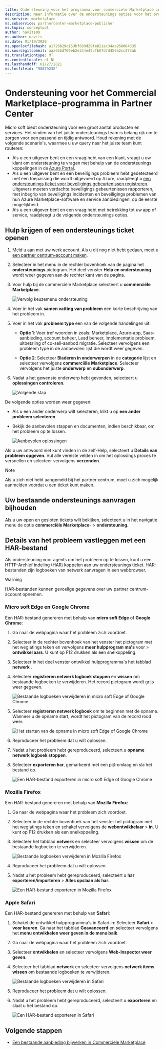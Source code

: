 ```yaml
---
title: Ondersteuning voor het programma voor commerciële Marketplace in het partner centrum
description: Meer informatie over de ondersteunings opties voor het programma voor commerciële Marketplace in Partner Center, inclusief het indienen van een ondersteunings aanvraag.
ms.service: marketplace
ms.subservice: partnercenter-marketplace-publisher
ms.topic: conceptual
author: navits09
ms.author: navits
ms.date: 01/19/2020
ms.openlocfilehash: a1726b29c153bf680d29fe821ac34aa958064335
ms.sourcegitcommit: aaa65bd769eb2e234e42cfb07d7d459a2cc273ab
ms.translationtype: MT
ms.contentlocale: nl-NL
ms.lasthandoff: 01/27/2021
ms.locfileid: "98879238"
---
```

# <a name="support-for-the-commercial-marketplace-program-in-partner-center"></a>Ondersteuning voor het Commercial Marketplace-programma in Partner Center

Micro soft biedt ondersteuning voor een groot aantal producten en services. Het vinden van het juiste ondersteunings team is belang rijk om te zorgen voor een passend en tijdig antwoord. Houd rekening met de volgende scenario's, waarmee u uw query naar het juiste team kunt routeren:

- Als u een uitgever bent en een vraag hebt van een klant, vraagt u uw klant om ondersteuning te vragen met behulp van de ondersteunings koppelingen in de [Azure Portal](https://portal.azure.com/).
- Als u een uitgever bent en een beveiligings probleem hebt gedetecteerd met een toepassing die wordt uitgevoerd op Azure, raadpleegt u [een ondersteunings ticket voor beveiligings gebeurtenissen registreren](../security/fundamentals/event-support-ticket.md). Uitgevers moeten verdachte beveiligings gebeurtenissen rapporteren, met inbegrip van beveiligings incidenten en beveiligings problemen van hun Azure Marketplace-software en service aanbiedingen, op de eerste mogelijkheid.
- Als u een uitgever bent en een vraag hebt met betrekking tot uw app of service, raadpleegt u de volgende ondersteunings opties.

## <a name="get-help-or-open-a-support-ticket"></a>Hulp krijgen of een ondersteunings ticket openen

1. Meld u aan met uw werk account. Als u dit nog niet hebt gedaan, moet u [een partner centrum-account maken](partner-center-portal/create-account.md).

1. Selecteer in het menu in de rechter bovenhoek van de pagina het **ondersteunings** pictogram. Het deel venster **Help en ondersteuning** wordt weer gegeven aan de rechter kant van de pagina.

1. Voor hulp bij de commerciële Marketplace selecteert u **commerciële Marketplace**.

   ![Vervolg keuzemenu ondersteuning](./media/support/commercial-marketplace-support-pane.png)

1. Voer in het vak **samen vatting van probleem** een korte beschrijving van het probleem in.

1. Voer in het vak **probleem type** een van de volgende handelingen uit:

    - **Optie 1**: Voer tref woorden in zoals: Marketplace, Azure-app, Saas-aanbieding, account beheer, Lead beheer, implementatie probleem, uitbetaling of co-sell-aanbod migratie. Selecteer vervolgens een probleem type in de aanbevolen lijst die wordt weer gegeven.

    - **Optie 2**: Selecteer **Bladeren in onderwerpen** in de **categorie** lijst en selecteer vervolgens **commerciële Marketplace**. Selecteer vervolgens het juiste **onderwerp** en **subonderwerp**.

1. Nadat u het gewenste onderwerp hebt gevonden, selecteert u **oplossingen controleren**.

    ![Volgende stap](./media/support/next-step.png)

De volgende opties worden weer gegeven:

- Als u een ander onderwerp wilt selecteren, klikt u op **een ander probleem selecteren**.
- Bekijk de aanbevolen stappen en documenten, indien beschikbaar, om het probleem op te lossen.

    ![Aanbevolen oplossingen](./media/support/recommended-solutions.png)

Als u uw antwoord niet kunt vinden in de zelf-Help, selecteert u **Details van probleem opgeven**. Vul alle vereiste velden in om het oplossings proces te versnellen en selecteer vervolgens **verzenden**.

>[!Note]
>Als u zich niet hebt aangemeld bij het partner centrum, moet u zich mogelijk aanmelden voordat u een ticket kunt maken.

## <a name="track-your-existing-support-requests"></a>Uw bestaande ondersteunings aanvragen bijhouden

Als u uw open en gesloten tickets wilt bekijken, selecteert u in het navigatie menu de optie **commerciële Marketplace**-  >  **ondersteuning**.

## <a name="record-issue-details-with-a-har-file"></a>Details van het probleem vastleggen met een HAR-bestand

Als ondersteuning voor agents om het probleem op te lossen, kunt u een HTTP-Archief indeling (HAR) koppelen aan uw ondersteunings ticket. HAR-bestanden zijn logboeken van netwerk aanvragen in een webbrowser.

> [!WARNING]
> HAR-bestanden kunnen gevoelige gegevens over uw partner centrum-account opnemen.

### <a name="microsoft-edge-and-google-chrome"></a>Micro soft Edge en Google Chrome

Een HAR-bestand genereren met behulp van **micro soft Edge** of **Google Chrome**:

1. Ga naar de webpagina waar het probleem zich voordoet.
2. Selecteer in de rechter bovenhoek van het venster het pictogram met het weglatings teken en vervolgens **meer hulpprogram ma's** voor  >  **ontwikkel aars**. U kunt op F12 drukken als een snelkoppeling.
3. Selecteer in het deel venster ontwikkel hulpprogramma's het tabblad **netwerk** .
4. Selecteer **registreren netwerk logboek stoppen** en **wissen** om bestaande logboeken te verwijderen. Het record pictogram wordt grijs weer gegeven.

    ![Bestaande logboeken verwijderen in micro soft Edge of Google Chrome](media/support/chromium-stop-clear-session.png)

5. Selecteer **registreren netwerk logboek** om te beginnen met de opname. Wanneer u de opname start, wordt het pictogram van de record rood weer.

    ![Het starten van de opname in micro soft Edge of Google Chrome](media/support/chromium-start-session.png)

6. Reproduceer het probleem dat u wilt oplossen.
7. Nadat u het probleem hebt gereproduceerd, selecteert u **opname netwerk logboek stoppen**.
8. Selecteer **exporteren har**, gemarkeerd met een pijl-omlaag en sla het bestand op.

    ![Een HAR-bestand exporteren in micro soft Edge of Google Chrome](media/support/chromium-network-export-har.png)

### <a name="mozilla-firefox"></a>Mozilla Firefox

Een HAR-bestand genereren met behulp van **Mozilla Firefox**:

1. Ga naar de webpagina waar het probleem zich voordoet.
1. Selecteer in de rechter bovenhoek van het venster het pictogram met het weglatings teken en schakel vervolgens de **webontwikkelaar**  >  **in**. U kunt op F12 drukken als een snelkoppeling.
1. Selecteer het tabblad **netwerk** en selecteer vervolgens **wissen** om de bestaande logboeken te verwijderen.

    ![Bestaande logboeken verwijderen in Mozilla Firefox](media/support/firefox-clear-session.png)

1. Reproduceer het probleem dat u wilt oplossen.
1. Nadat u het probleem hebt gereproduceerd, selecteert u **har exporteren/importeren**  >  **Alles opslaan als har**.

    ![Een HAR-bestand exporteren in Mozilla Firefox](media/support/firefox-network-export-har.png)

### <a name="apple-safari"></a>Apple Safari

Een HAR-bestand genereren met behulp van **Safari**:

1. Schakel de ontwikkel hulpprogramma's in Safari in: Selecteer **Safari**  >  **voor keuren**. Ga naar het tabblad **Geavanceerd** en selecteer vervolgens het **menu ontwikkelen weer geven in de menu balk**.
1. Ga naar de webpagina waar het probleem zich voordoet.
1. Selecteer **ontwikkelen** en selecteer vervolgens **Web-Inspector weer geven**.
1. Selecteer het tabblad **netwerk** en selecteer vervolgens **netwerk items wissen** om bestaande logboeken te verwijderen.

    ![Bestaande logboeken verwijderen in Safari](media/support/safari-clear-session.png)

1. Reproduceer het probleem dat u wilt oplossen.
1. Nadat u het probleem hebt gereproduceerd, selecteert u **exporteren** en slaat u het bestand op.

    ![Een HAR-bestand exporteren in Safari](media/support/safari-network-export-har.png)

## <a name="next-steps"></a>Volgende stappen

- [Een bestaande aanbieding bijwerken in Commerciële Marketplace](partner-center-portal/update-existing-offer.md)
